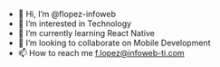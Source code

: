 - 👋 Hi, I’m @flopez-infoweb
- 👀 I’m interested in Technology
- 🌱 I’m currently learning React Native
- 💞️ I’m looking to collaborate on Mobile Development
- 📫 How to reach me f.lopez@infoweb-ti.com

<!---
flopez-infoweb/flopez-infoweb is a ✨ special ✨ repository because its `README.md` (this file) appears on your GitHub profile.
You can click the Preview link to take a look at your changes.
--->
